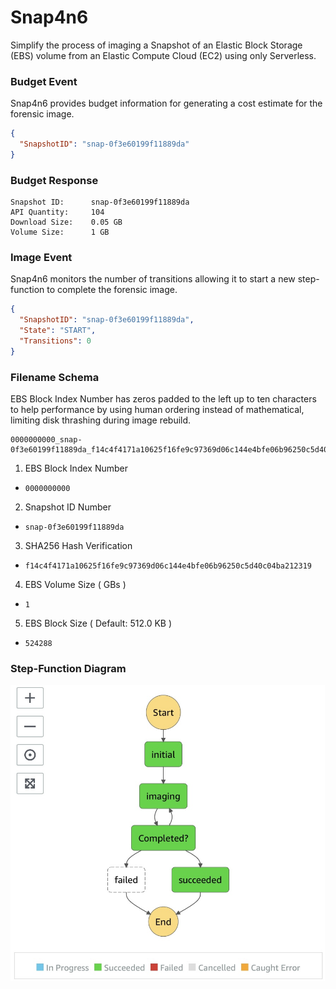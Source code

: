 # Snap4n6

Simplify the process of imaging a Snapshot of an Elastic Block Storage (EBS) volume from an Elastic Compute Cloud (EC2) using only Serverless.

### Budget Event

Snap4n6 provides budget information for generating a cost estimate for the forensic image.

```json
{
  "SnapshotID": "snap-0f3e60199f11889da"
}
```

### Budget Response

```
Snapshot ID:      snap-0f3e60199f11889da
API Quantity:     104
Download Size:    0.05 GB
Volume Size:      1 GB
```

### Image Event

Snap4n6 monitors the number of transitions allowing it to start a new step-function to complete the forensic image.

```json
{
  "SnapshotID": "snap-0f3e60199f11889da",
  "State": "START",
  "Transitions": 0
}
```

### Filename Schema

EBS Block Index Number has zeros padded to the left up to ten characters to help performance by using human ordering instead of mathematical, limiting disk thrashing during image rebuild.

```
0000000000_snap-0f3e60199f11889da_f14c4f4171a10625f16fe9c97369d06c144e4bfe06b96250c5d40c04ba212319_1_524288
```

1. EBS Block Index Number 
  - ```0000000000```
2. Snapshot ID Number 
  - ```snap-0f3e60199f11889da```
3. SHA256 Hash Verification
  - ```f14c4f4171a10625f16fe9c97369d06c144e4bfe06b96250c5d40c04ba212319```
4. EBS Volume Size ( GBs )
  - ```1```
5. EBS Block Size ( Default: 512.0 KB )
  - ```524288```

### Step-Function Diagram

![Snap4n6 Step Function](SNAP4N6.jpg)
